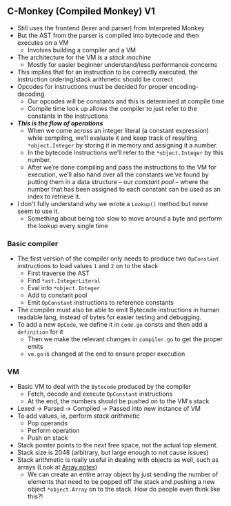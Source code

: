 ## C-Monkey (Compiled Monkey) V1

- Still uses the frontend (lexer and parser) from Interpreted Monkey
- But the AST from the parser is compiled into bytecode and then executes on a VM
    - Involves building a compiler and a VM
- The architecture for the VM is a *stack machine*
    - Mostly for easier beginner understand/less performance concerns
- This implies that for an instruction to be correctly executed, the instruction ordering/stack arithmetic should be correct
- Opcodes for instructions must be decided for proper encoding-decoding
    - Our opcodes will be constants and this is determined at compile time
    - Compile time look up allows the compiler to just refer to the constants in the instructions
- ***This is the flow of operations***
    - When we come across an integer literal (a constant expression) while compiling, we’ll evaluate it and keep track of resulting `*object.Integer` by storing it in memory and assigning it a number. 
    - In the bytecode instructions we’ll refer to the `*object.Integer` by this number.
    - After we’re done compiling and pass the instructions to the VM for execution, we’ll also hand over all the constants we’ve found by putting them in a data structure – our *constant pool* – where the number that has been assigned to each constant can be used as an index to retrieve it.
- I don't fully understand why we wrote a `Lookup()` method but never seem to use it.
    - Something about being too slow to move around a byte and perform the lookup every single time

### Basic compiler
- The first version of the compiler only needs to produce two `OpConstant` instructions to load values `1` and `2` on to the stack
    - First traverse the AST
    - Find `*ast.IntegerLiteral`
    - Eval into `*object.Integer`
    - Add to constant pool
    - Emit `OpConstant` instructions to reference constants
- The compiler must also be able to emit Bytecode instructions in human readable lang, instead of bytes for easier testing and debugging.
- To add a new `OpCode`, we define it in `code.go` consts and then add a `definition` for it
    - Then we make the relevant changes in `compiler.go` to get the proper emits
    - `vm.go` is changed at the end to ensure proper execution


### VM
- Basic VM to deal with the `Bytecode` produced by the compiler
    - Fetch, decode and execute `OpConstant` instructions
    - At the end, the numbers should be pushed on to the VM's stack
- Lexed -> Parsed -> Compiled -> Passed into new instance of VM
- To add values, ie, perform *stack arithmetic*
    - Pop operands
    - Perform operation
    - Push on stack
- Stack pointer points to the *next* free space, not the actual top element.
- Stack size is 2048 (arbitrary, but large enough to not cause issues)
- Stack arithmetic is really useful in dealing with objects as well, such as arrays (Look at [Array notes](/Notes/v5-Notes.md))
    - We can create an entire array object by just sending the number of elements that need to be popped off the stack and pushing a new object `*object.Array` on to the stack. How do people even think like this?!